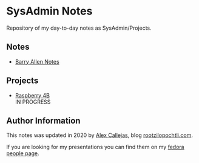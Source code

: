 # SysAdmin Notes

Repository of my day-to-day notes as SysAdmin/Projects.

## Notes

- [Barry Allen Notes](https://github.com/rootzilopochtli/sysadmin-notes/blob/master/BarryAllenNotes.md)

## Projects

-   [Raspberry 4B](https://github.com/rootzilopochtli/sysadmin-notes/tree/master/raspberry4b)  
IN PROGRESS

## Author Information

This notes was updated in 2020 by [Alex Callejas](https://www.twitter.com/dark_axl), blog [rootzilopochtli.com](https://www.rootzilopochtli.com/).

If you are looking for my presentations you can find them on my [fedora people page](https://darkaxl017.fedorapeople.org/slides/).
